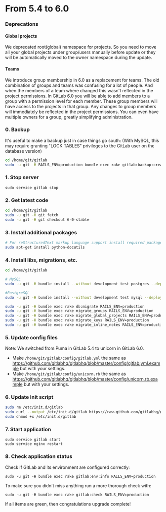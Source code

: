 # From 5.4 to 6.0

### Deprecations

#### Global projects

We deprecated root(global) namespace for projects. 
So you need to move all your global projects under group/users manually before update or they will be automatically moved to the owner namespace during the update.

#### Teams

We introduce group membership in 6.0 as a replacement for teams.
The old combination of groups and teams was confusing for a lot of people.
And when the members of a team where changed this wasn't reflected in the project permissions.
In GitLab 6.0 you will be able to add members to a group with a permission level for each member.
These group members will have access to the projects in that group.
Any changes to group members will immediately be reflected in the project permissions.
You can even have multiple owners for a group, greatly simplifying administration.

### 0. Backup

It's useful to make a backup just in case things go south:
(With MySQL, this may require granting "LOCK TABLES" privileges to the GitLab user on the database version)

```bash
cd /home/git/gitlab
sudo -u git -H RAILS_ENV=production bundle exec rake gitlab:backup:create
```

### 1. Stop server

    sudo service gitlab stop

### 2. Get latest code

```bash
cd /home/git/gitlab
sudo -u git -H git fetch
sudo -u git -H git checkout 6-0-stable
```

### 3. Install additional packages

```bash
# For reStructuredText markup language support install required package:
sudo apt-get install python-docutils
```

### 4. Install libs, migrations, etc.

```bash
cd /home/git/gitlab

# MySQL
sudo -u git -H bundle install --without development test postgres --deployment

#PostgreSQL
sudo -u git -H bundle install --without development test mysql --deployment

sudo -u git -H bundle exec rake db:migrate RAILS_ENV=production
sudo -u git -H bundle exec rake migrate_groups RAILS_ENV=production
sudo -u git -H bundle exec rake migrate_global_projects RAILS_ENV=production
sudo -u git -H bundle exec rake migrate_keys RAILS_ENV=production
sudo -u git -H bundle exec rake migrate_inline_notes RAILS_ENV=production

```

### 5. Update config files

Note: We switched from Puma in GitLab 5.4 to unicorn in GitLab 6.0.

* Make `/home/git/gitlab/config/gitlab.yml` the same as https://github.com/gitlabhq/gitlabhq/blob/master/config/gitlab.yml.example but with your settings.
* Make `/home/git/gitlab/config/unicorn.rb` the same as https://github.com/gitlabhq/gitlabhq/blob/master/config/unicorn.rb.example but with your settings.

### 6. Update Init script

```bash
sudo rm /etc/init.d/gitlab
sudo curl --output /etc/init.d/gitlab https://raw.github.com/gitlabhq/gitlabhq/master/lib/support/init.d/gitlab
sudo chmod +x /etc/init.d/gitlab
```

### 7. Start application

    sudo service gitlab start
    sudo service nginx restart

### 8. Check application status

Check if GitLab and its environment are configured correctly:

    sudo -u git -H bundle exec rake gitlab:env:info RAILS_ENV=production

To make sure you didn't miss anything run a more thorough check with:

    sudo -u git -H bundle exec rake gitlab:check RAILS_ENV=production

If all items are green, then congratulations upgrade complete!
